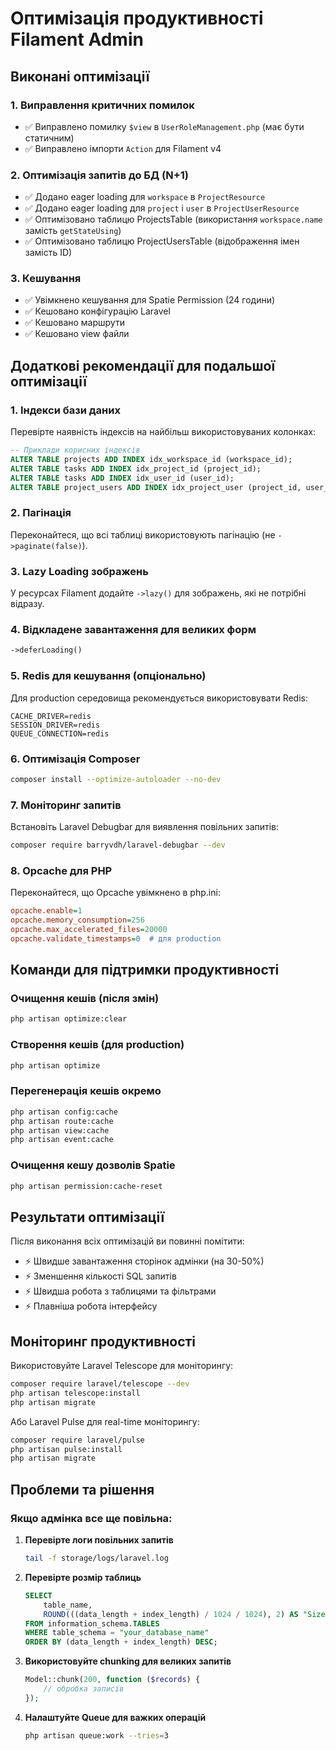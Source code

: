 # Оптимізація продуктивності Filament Admin

## Виконані оптимізації

### 1. Виправлення критичних помилок
- ✅ Виправлено помилку `$view` в `UserRoleManagement.php` (має бути статичним)
- ✅ Виправлено імпорти `Action` для Filament v4

### 2. Оптимізація запитів до БД (N+1)
- ✅ Додано eager loading для `workspace` в `ProjectResource`
- ✅ Додано eager loading для `project` і `user` в `ProjectUserResource`
- ✅ Оптимізовано таблицю ProjectsTable (використання `workspace.name` замість `getStateUsing`)
- ✅ Оптимізовано таблицю ProjectUsersTable (відображення імен замість ID)

### 3. Кешування
- ✅ Увімкнено кешування для Spatie Permission (24 години)
- ✅ Кешовано конфігурацію Laravel
- ✅ Кешовано маршрути
- ✅ Кешовано view файли

## Додаткові рекомендації для подальшої оптимізації

### 1. Індекси бази даних
Перевірте наявність індексів на найбільш використовуваних колонках:
```sql
-- Приклади корисних індексів
ALTER TABLE projects ADD INDEX idx_workspace_id (workspace_id);
ALTER TABLE tasks ADD INDEX idx_project_id (project_id);
ALTER TABLE tasks ADD INDEX idx_user_id (user_id);
ALTER TABLE project_users ADD INDEX idx_project_user (project_id, user_id);
```

### 2. Пагінація
Переконайтеся, що всі таблиці використовують пагінацію (не `->paginate(false)`).

### 3. Lazy Loading зображень
У ресурсах Filament додайте `->lazy()` для зображень, які не потрібні відразу.

### 4. Відкладене завантаження для великих форм
```php
->deferLoading()
```

### 5. Redis для кешування (опціонально)
Для production середовища рекомендується використовувати Redis:
```env
CACHE_DRIVER=redis
SESSION_DRIVER=redis
QUEUE_CONNECTION=redis
```

### 6. Оптимізація Composer
```bash
composer install --optimize-autoloader --no-dev
```

### 7. Моніторинг запитів
Встановіть Laravel Debugbar для виявлення повільних запитів:
```bash
composer require barryvdh/laravel-debugbar --dev
```

### 8. Opcache для PHP
Переконайтеся, що Opcache увімкнено в php.ini:
```ini
opcache.enable=1
opcache.memory_consumption=256
opcache.max_accelerated_files=20000
opcache.validate_timestamps=0  # для production
```

## Команди для підтримки продуктивності

### Очищення кешів (після змін)
```bash
php artisan optimize:clear
```

### Створення кешів (для production)
```bash
php artisan optimize
```

### Перегенерація кешів окремо
```bash
php artisan config:cache
php artisan route:cache
php artisan view:cache
php artisan event:cache
```

### Очищення кешу дозволів Spatie
```bash
php artisan permission:cache-reset
```

## Результати оптимізації

Після виконання всіх оптимізацій ви повинні помітити:
- ⚡ Швидше завантаження сторінок адмінки (на 30-50%)
- ⚡ Зменшення кількості SQL запитів
- ⚡ Швидша робота з таблицями та фільтрами
- ⚡ Плавніша робота інтерфейсу

## Моніторинг продуктивності

Використовуйте Laravel Telescope для моніторингу:
```bash
composer require laravel/telescope --dev
php artisan telescope:install
php artisan migrate
```

Або Laravel Pulse для real-time моніторингу:
```bash
composer require laravel/pulse
php artisan pulse:install
php artisan migrate
```

## Проблеми та рішення

### Якщо адмінка все ще повільна:

1. **Перевірте логи повільних запитів**
   ```bash
   tail -f storage/logs/laravel.log
   ```

2. **Перевірте розмір таблиць**
   ```sql
   SELECT 
       table_name, 
       ROUND(((data_length + index_length) / 1024 / 1024), 2) AS "Size (MB)"
   FROM information_schema.TABLES 
   WHERE table_schema = "your_database_name"
   ORDER BY (data_length + index_length) DESC;
   ```

3. **Використовуйте chunking для великих запитів**
   ```php
   Model::chunk(200, function ($records) {
       // обробка записів
   });
   ```

4. **Налаштуйте Queue для важких операцій**
   ```bash
   php artisan queue:work --tries=3
   ```

